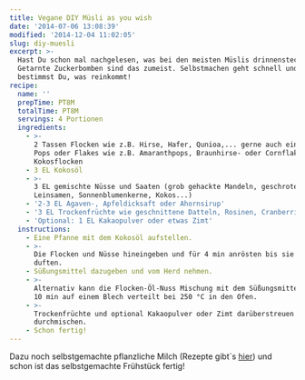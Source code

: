 ```yaml
---
title: Vegane DIY Müsli as you wish
date: '2014-07-06 13:08:39'
modified: '2014-12-04 11:02:05'
slug: diy-muesli
excerpt: >-
  Hast Du schon mal nachgelesen, was bei den meisten Müslis drinnensteckt?
  Getarnte Zuckerbomben sind das zumeist. Selbstmachen geht schnell und da
  bestimmst Du, was reinkommt!
recipe:
  name: ''
  prepTime: PT8M
  totalTime: PT8M
  servings: 4 Portionen
  ingredients:
    - >-
      2 Tassen Flocken wie z.B. Hirse, Hafer, Qunioa,... gerne auch ein paar
      Pops oder Flakes wie z.B. Amaranthpops, Braunhirse- oder Cornflakes,
      Kokosflocken
    - 3 EL Kokosöl
    - >-
      3 EL gemischte Nüsse und Saaten (grob gehackte Mandeln, geschroteter
      Leinsamen, Sonnenblumenkerne, Kokos...)
    - '2-3 EL Agaven-, Apfeldicksaft oder Ahornsirup'
    - '3 EL Trockenfrüchte wie geschnittene Datteln, Rosinen, Cranberries,...'
    - 'Optional: 1 EL Kakaopulver oder etwas Zimt'
  instructions:
    - Eine Pfanne mit dem Kokosöl aufstellen.
    - >-
      Die Flocken und Nüsse hineingeben und für 4 min anrösten bis sie gut
      duften.
    - Süßungsmittel dazugeben und vom Herd nehmen.
    - >-
      Alternativ kann die Flocken-Öl-Nuss Mischung mit dem Süßungsmittel für ca.
      10 min auf einem Blech verteilt bei 250 °C in den Ofen.
    - >-
      Trockenfrüchte und optional Kakaopulver oder Zimt darüberstreuen und gut
      durchmischen.
    - Schon fertig!
---
```


Dazu noch selbstgemachte pflanzliche Milch (Rezepte gibt´s [hier](https://www.veganblatt.com/t/vegane-milch)) und schon ist das selbstgemachte Frühstück fertig!

